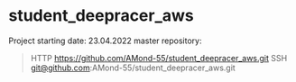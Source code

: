 # student_deepracer_aws
  Project starting date: 23.04.2022
  master repository:  
  > HTTP https://github.com/AMond-55/student_deepracer_aws.git
  > SSH  git@github.com:AMond-55/student_deepracer_aws.git